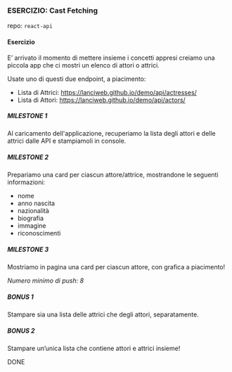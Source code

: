 ### ESERCIZIO: Cast Fetching

repo: `react-api`

#### Esercizio
E’ arrivato il momento di mettere insieme i concetti appresi creiamo una piccola app che ci mostri un elenco di attori o attrici.

Usate uno di questi due endpoint, a piacimento:
- Lista di Attrici: https://lanciweb.github.io/demo/api/actresses/
- Lista di Attori: https://lanciweb.github.io/demo/api/actors/

##### MILESTONE 1
Al caricamento dell'applicazione, recuperiamo la lista degli attori e delle attrici dalle API e stampiamoli in console.

##### MILESTONE 2
Prepariamo una card per ciascun attore/attrice, mostrandone le seguenti informazioni:
- nome
- anno nascita
- nazionalità
- biografia
- immagine
- riconoscimenti

##### MILESTONE 3
Mostriamo in pagina una card per ciascun attore, con grafica a piacimento!

*Numero minimo di push: 8*

##### BONUS 1 
Stampare sia una lista delle attrici che degli attori, separatamente.
##### BONUS 2 
Stampare un’unica lista che contiene attori e attrici insieme!

DONE